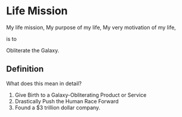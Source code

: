 # Life Mission

My life mission,
My purpose of my life,
My very motivation of my life,

is to 

Obliterate the Galaxy.

## Definition

What does this mean in detail?

1. Give Birth to a Galaxy-Obliterating Product or Service
2. Drastically Push the Human Race Forward
3. Found a $3 trillion dollar company.

